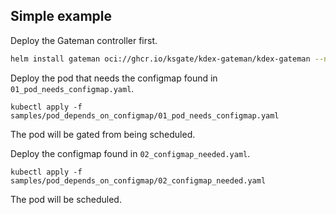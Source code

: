 ## Simple example

Deploy the Gateman controller first.

```sh
helm install gateman oci://ghcr.io/ksgate/kdex-gateman/kdex-gateman --namespace gateman-system --create-namespace
```

Deploy the pod that needs the configmap found in `01_pod_needs_configmap.yaml`.

```shell
kubectl apply -f samples/pod_depends_on_configmap/01_pod_needs_configmap.yaml
```

The pod will be gated from being scheduled.

Deploy the configmap found in `02_configmap_needed.yaml`.

```shell
kubectl apply -f samples/pod_depends_on_configmap/02_configmap_needed.yaml
```

The pod will be scheduled.
